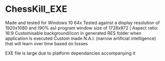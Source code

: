 # ChessKill_EXE

Made and tested for Windows 10 64x
Tested against a display resolution of 1920x1080 and (90% as) program window size of 1728x972 | Aspect ratio: 16:9
Customisable background/icon in generated RES folder when application is executed
Custom made N.A.I. (narrow artificial intelligence) that will learn over time based on losses

EXE file is large due to platform dependancies accompanying it
